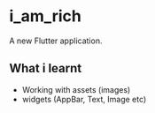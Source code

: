 # i_am_rich

A new Flutter application.

## What i learnt

+ Working with assets (images)
+ widgets (AppBar, Text, Image etc)

